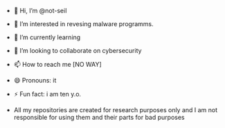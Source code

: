 - 👋 Hi, I’m @not-seil
- 👀 I’m interested in revesing malware programms.
- 🌱 I’m currently learning
- 💞️ I’m looking to collaborate on cybersecurity
- 📫 How to reach me [NO WAY]
- 😄 Pronouns: it
- ⚡ Fun fact: i am ten y.o.

- All my repositories are created for research purposes only and I am not responsible for using them and their parts for bad purposes

<!---
not-seil/not-seil is a ✨ special ✨ repository because its `README.md` (this file) appears on your GitHub profile.
You can click the Preview link to take a look at your changes.
--->
